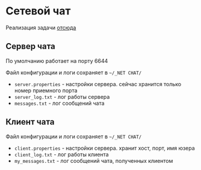 # Сетевой чат

Реализация задачи [отсюда](https://github.com/netology-code/jd-homeworks/tree/master/diploma)

## Сервер чата

По умолчанию работает на порту 6644

Файл конфигурации и логи сохраняет в `~/_NET CHAT/`

* `server.properties` - настройки сервера. сейчас хранится только номер приемного порта
* `server_log.txt` - лог работы сервера
* `messages.txt` - лог сообщений чата

## Клиент чата

Файл конфигурации и логи сохраняет в `~/_NET CHAT/`

* `client.properties` - настройки сервера. хранит хост, порт, имя юзера
* `client_log.txt` - лог работы клиента
* `my_messages.txt` - лог сообщений чата, полученных клиентом

